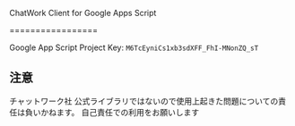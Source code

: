 ChatWork Client for Google Apps Script

=================

Google App Script Project Key: `M6TcEyniCs1xb3sdXFF_FhI-MNonZQ_sT`

## 注意
チャットワーク社 公式ライブラリではないので使用上起きた問題についての責任は負いかねます。
自己責任での利用をお願いします
